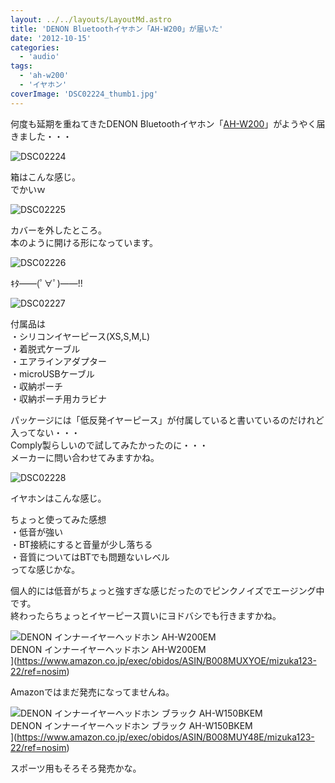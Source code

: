 ```yaml
---
layout: ../../layouts/LayoutMd.astro
title: 'DENON Bluetoothイヤホン「AH-W200」が届いた'
date: '2012-10-15'
categories:
  - 'audio'
tags:
  - 'ah-w200'
  - 'イヤホン'
coverImage: 'DSC02224_thumb1.jpg'
---
```


何度も延期を重ねてきたDENON Bluetoothイヤホン「[AH-W200](http://www.denon.jp/jp/Product/Pages/Product-Detail.aspx?Catid=LifestyleHeadphones&SubId=GLOBECRUISER&ProductId=AH-W200#.UHtzwcepDmc)」がようやく届きました・・・

![DSC02224](/archive/images/DSC02224_thumb.jpg 'DSC02224')

箱はこんな感じ。  
でかいｗ

![DSC02225](/archive/images/DSC02225_thumb.jpg 'DSC02225')

カバーを外したところ。  
本のように開ける形になっています。

![DSC02226](/archive/images/DSC02226_thumb.jpg 'DSC02226')

ｷﾀ――(ﾟ∀ﾟ)――!!

![DSC02227](/archive/images/DSC02227_thumb.jpg 'DSC02227')

付属品は  
・シリコンイヤーピース(XS,S,M,L)  
・着脱式ケーブル  
・エアラインアダプター  
・microUSBケーブル  
・収納ポーチ  
・収納ポーチ用カラビナ

パッケージには「低反発イヤーピース」が付属していると書いているのだけれど入ってない・・・  
Comply製らしいので試してみたかったのに・・・  
メーカーに問い合わせてみますかね。

![DSC02228](/archive/images/DSC02228_thumb.jpg 'DSC02228')

イヤホンはこんな感じ。

ちょっと使ってみた感想  
・低音が強い  
・BT接続にすると音量が少し落ちる  
・音質についてはBTでも問題ないレベル  
ってな感じかな。

個人的には低音がちょっと強すぎな感じだったのでピンクノイズでエージング中です。  
終わったらちょっとイヤーピース買いにヨドバシでも行きますかね。

![DENON インナーイヤーヘッドホン AH-W200EM](/archive/images/413IQSbcFhL._SL75_.jpg)  
DENON インナーイヤーヘッドホン AH-W200EM  
](https://www.amazon.co.jp/exec/obidos/ASIN/B008MUXYOE/mizuka123-22/ref=nosim)

Amazonではまだ発売になってませんね。

![DENON インナーイヤーヘッドホン ブラック AH-W150BKEM](/archive/images/31KF8wbth6L._SL75_.jpg)  
DENON インナーイヤーヘッドホン ブラック AH-W150BKEM  
](https://www.amazon.co.jp/exec/obidos/ASIN/B008MUY48E/mizuka123-22/ref=nosim)

スポーツ用もそろそろ発売かな。
